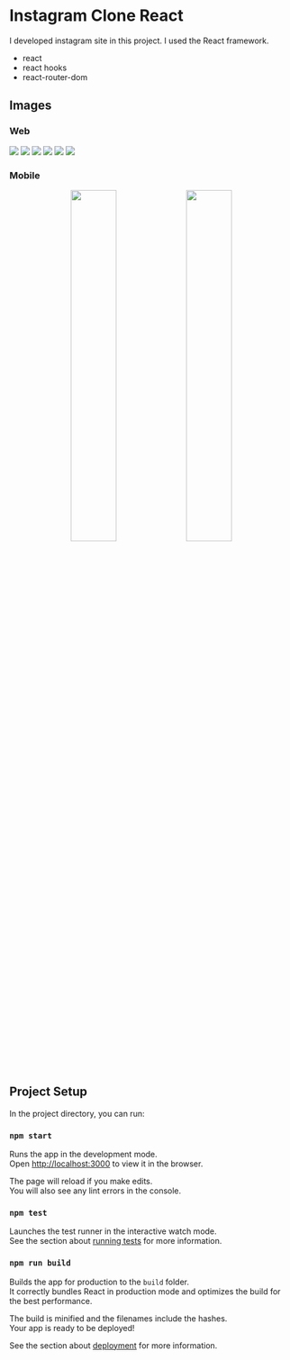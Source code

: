 # Instagram Clone React

I developed instagram site in this project. I used the React framework.

- react
- react hooks
- react-router-dom

## Images

### Web

<img src="https://github.com/mucahit-sahin/instagram-clone-react/blob/master/img/Screenshot_2.png"/>
<img src="https://github.com/mucahit-sahin/instagram-clone-react/blob/master/img/Screenshot_3.png"/>
<img src="https://github.com/mucahit-sahin/instagram-clone-react/blob/master/img/Screenshot_4.png"/>
<img src="https://github.com/mucahit-sahin/instagram-clone-react/blob/master/img/Screenshot_5.png"/>
<img src="https://github.com/mucahit-sahin/instagram-clone-react/blob/master/img/Screenshot_6.png"/>
<img src="https://github.com/mucahit-sahin/instagram-clone-react/blob/master/img/Screenshot_1.png"/>

### Mobile

<p align="center">
    <img src="https://github.com/mucahit-sahin/instagram-clone-react/blob/master/img/Screenshot_7.png" width="40%"/>
    <img src="https://github.com/mucahit-sahin/instagram-clone-react/blob/master/img/Screenshot_8.png" width="40%"/>
</p>

## Project Setup

In the project directory, you can run:

### `npm start`

Runs the app in the development mode.\
Open [http://localhost:3000](http://localhost:3000) to view it in the browser.

The page will reload if you make edits.\
You will also see any lint errors in the console.

### `npm test`

Launches the test runner in the interactive watch mode.\
See the section about [running tests](https://facebook.github.io/create-react-app/docs/running-tests) for more information.

### `npm run build`

Builds the app for production to the `build` folder.\
It correctly bundles React in production mode and optimizes the build for the best performance.

The build is minified and the filenames include the hashes.\
Your app is ready to be deployed!

See the section about [deployment](https://facebook.github.io/create-react-app/docs/deployment) for more information.

